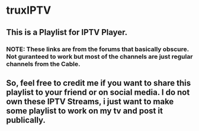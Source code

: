 # truxIPTV

## This is a Playlist for IPTV Player. 

### NOTE: These links are from the forums that basically obscure. Not guranteed to work but most of the channels are just regular channels from the Cable.

## So, feel free to credit me if you want to share this playlist to your friend or on social media. I do not own these IPTV Streams, i just want to make some playlist to work on my tv and post it publically.
